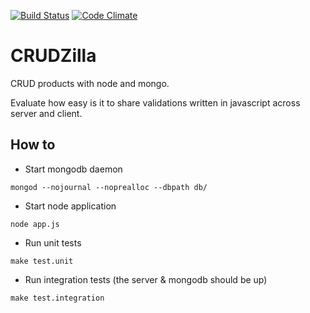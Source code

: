 [![Build Status](https://travis-ci.org/chiku/CRUDzilla.png?branch=master)](https://travis-ci.org/chiku/CRUDzilla)
[![Code Climate](https://codeclimate.com/github/chiku/CRUDzilla.png)](https://codeclimate.com/github/chiku/CRUDzilla)

CRUDZilla
=========

CRUD products with node and mongo.

Evaluate how easy is it to share validations written in javascript across server and client.


How to
------

* Start mongodb daemon
```shell
mongod --nojournal --noprealloc --dbpath db/
```

* Start node application
```shell
node app.js
```

* Run unit tests
```shell
make test.unit
```

* Run integration tests (the server & mongodb should be up)
```shell
make test.integration
```

